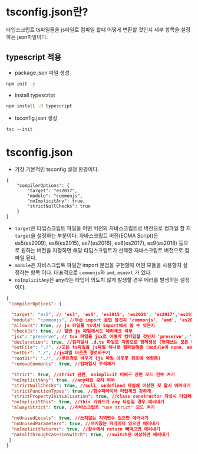 
# tsconfig.json란?
타입스크립트 ts파일들을 js파일로 컴파일 할때 어떻게 변환할 것인지 세부 항목을 설정하는 json파일이다.

## typescript 적용
- package.json 파일 생성
```bash
npm init -y
```

- install typescript
```bash
npm install -D typescript
```

- tsconfig.json 생성
```
tsc --init
```

# tsconfig.json 
- 가장 기본적인 tsconfig 설정 환경이다.
```
{
    "compilerOptions": {
        "target": "es2017",
        "module": "commonjs",
        "noImplicitAny": true,
        "strictNullChecks": true
    }
}
```
- `target`은 타입스크립트 파일을 어떤 버전의 자바스크립트로 버전으로 컴파일 할 지 `target`을 설정하는 부분이다. 자바스크립트 버전(ECMA Script)은 es5(es2009), es6(es2015), es7(es2016), es8(es2017), es9(es2018) 등으로 원하는 버전을 지정하면 해당 타입스크립트가 선택한 자바스크립트 버전으로 컴파일 된다.
- `module`은 자바스크립트 파일간 import 문법을 구현할때 어떤 모듈을 사용할지 설정하는 항목 이다.
대표적으로 `commonjs`와 `amd`, `esnext` 가 있다.
- `noImplicitAny`은 any라는 타입이 의도치 않게 발생할 경우 에러를 발생하는 설정이다.

```json
{
 "compilerOptions": {

  "target": "es5", // 'es3', 'es5', 'es2015', 'es2016', 'es2017','es2018', 'esnext' 가능
  "module": "commonjs", //무슨 import 문법 쓸건지 'commonjs', 'amd', 'es2015', 'esnext'
  "allowJs": true, // js 파일들 ts에서 import해서 쓸 수 있는지 
  "checkJs": true, // 일반 js 파일에서도 에러체크 여부 
  "jsx": "preserve", // tsx 파일을 jsx로 어떻게 컴파일할 것인지 'preserve', 'react-native', 'react'
  "declaration": true, //컴파일시 .d.ts 파일도 자동으로 함께생성 (현재쓰는 모든 타입이 정의된 파일)
  "outFile": "./", //모든 ts파일을 js파일 하나로 컴파일해줌 (module이 none, amd, system일 때만 가능)
  "outDir": "./", //js파일 아웃풋 경로바꾸기
  "rootDir": "./", //루트경로 바꾸기 (js 파일 아웃풋 경로에 영향줌)
  "removeComments": true, //컴파일시 주석제거 

  "strict": true, //strict 관련, noimplicit 어쩌구 관련 모드 전부 켜기
  "noImplicitAny": true, //any타입 금지 여부
  "strictNullChecks": true, //null, undefined 타입에 이상한 짓 할시 에러내기 
  "strictFunctionTypes": true, //함수파라미터 타입체크 강하게 
  "strictPropertyInitialization": true, //class constructor 작성시 타입체크 강하게
  "noImplicitThis": true, //this 키워드가 any 타입일 경우 에러내기
  "alwaysStrict": true, //자바스크립트 "use strict" 모드 켜기

  "noUnusedLocals": true, //쓰지않는 지역변수 있으면 에러내기
  "noUnusedParameters": true, //쓰지않는 파라미터 있으면 에러내기
  "noImplicitReturns": true, //함수에서 return 빼먹으면 에러내기 
  "noFallthroughCasesInSwitch": true, //switch문 이상하면 에러내기 
 }
}
```







